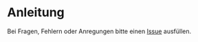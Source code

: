 # Anleitung

Bei Fragen, Fehlern oder Anregungen bitte einen [Issue](https://github.com/x21L/codersbay-nation-db/issues) ausfüllen.

